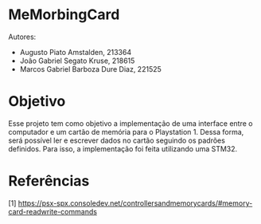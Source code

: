# MeMorbingCard
Autores:
* Augusto Piato Amstalden, 213364
* João Gabriel Segato Kruse, 218615
* Marcos Gabriel Barboza Dure Diaz, 221525

# Objetivo
Esse projeto tem como objetivo a implementação de uma interface entre o computador e um cartão de memória para o Playstation 1. Dessa forma, será possível ler e escrever dados no cartão seguindo os padrões definidos. Para isso, a implementação foi feita utilizando uma STM32.

# Referências
[1] https://psx-spx.consoledev.net/controllersandmemorycards/#memory-card-readwrite-commands
